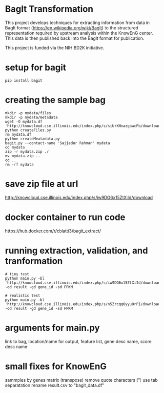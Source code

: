 # BagIt Transformation

This project develops techniques for extracting information from data in BagIt format (https://en.wikipedia.org/wiki/BagIt) to the structured representation required by upstream analysis within the KnowEnG center. This data is then published back into the BagIt format for publication.

This project is funded via the NIH BD2K initiative.

# setup for bagit
```
pip install bagit
```

# creating the sample bag
```
mkdir -p mydata/files
mkdir -p mydata/metadata
wget -O mydata.df 'http://knowcloud.cse.illinois.edu/index.php/s/siUrXHxazgawcPb/download'
python createFiles.py
rm mydata.df
python createMeatadata.py
bagit.py --contact-name 'Sajjadur Rahman' mydata
cd mydata
zip -r mydata.zip ./
mv mydata.zip ..
cd ..
rm -rf mydata
```

# save zip file at url
http://knowcloud.cse.illinois.edu/index.php/s/iw9DG6x15ZtXiId/download

# docker container to run code
https://hub.docker.com/r/cblatti3/bagit_extract/

# running extraction, validation, and tranformation
```
# tiny test
python main.py -bl 'http://knowcloud.cse.illinois.edu/index.php/s/iw9DG6x15ZtXiId/download' -od result -gd gene_id -sd FPKM

# realistic test
python main.py -bl 'http://knowcloud.cse.illinois.edu/index.php/s/n5Zrcqq6yyuOrPI/download' -od result -gd gene_id -sd FPKM
```



# arguments for main.py
link to bag,
location/name for output,
feature list,
gene desc name,
score desc name

# small fixes for KnowEnG
sammples by genes matrix (transpose)
remove quote characters (")
use tab separatation
rename result.csv to "bagit_data.df"

